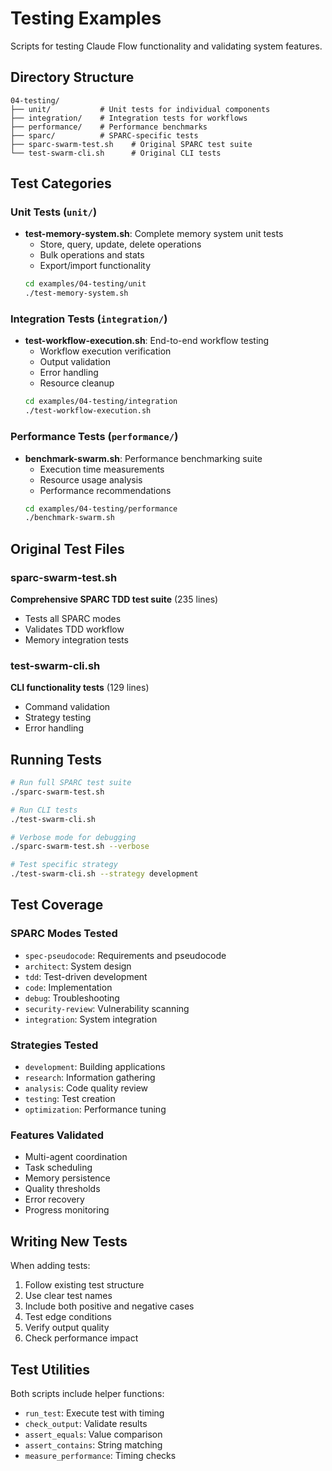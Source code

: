# Testing Examples

Scripts for testing Claude Flow functionality and validating system features.

## Directory Structure

```
04-testing/
├── unit/           # Unit tests for individual components
├── integration/    # Integration tests for workflows
├── performance/    # Performance benchmarks
├── sparc/          # SPARC-specific tests
├── sparc-swarm-test.sh    # Original SPARC test suite
└── test-swarm-cli.sh      # Original CLI tests
```

## Test Categories

### Unit Tests (`unit/`)
- **test-memory-system.sh**: Complete memory system unit tests
  - Store, query, update, delete operations
  - Bulk operations and stats
  - Export/import functionality
  ```bash
  cd examples/04-testing/unit
  ./test-memory-system.sh
  ```

### Integration Tests (`integration/`)
- **test-workflow-execution.sh**: End-to-end workflow testing
  - Workflow execution verification
  - Output validation
  - Error handling
  - Resource cleanup
  ```bash
  cd examples/04-testing/integration
  ./test-workflow-execution.sh
  ```

### Performance Tests (`performance/`)
- **benchmark-swarm.sh**: Performance benchmarking suite
  - Execution time measurements
  - Resource usage analysis
  - Performance recommendations
  ```bash
  cd examples/04-testing/performance
  ./benchmark-swarm.sh
  ```

## Original Test Files

### sparc-swarm-test.sh
**Comprehensive SPARC TDD test suite** (235 lines)
- Tests all SPARC modes
- Validates TDD workflow
- Memory integration tests

### test-swarm-cli.sh
**CLI functionality tests** (129 lines)
- Command validation
- Strategy testing
- Error handling

## Running Tests

```bash
# Run full SPARC test suite
./sparc-swarm-test.sh

# Run CLI tests
./test-swarm-cli.sh

# Verbose mode for debugging
./sparc-swarm-test.sh --verbose

# Test specific strategy
./test-swarm-cli.sh --strategy development
```

## Test Coverage

### SPARC Modes Tested
- `spec-pseudocode`: Requirements and pseudocode
- `architect`: System design
- `tdd`: Test-driven development
- `code`: Implementation
- `debug`: Troubleshooting
- `security-review`: Vulnerability scanning
- `integration`: System integration

### Strategies Tested
- `development`: Building applications
- `research`: Information gathering
- `analysis`: Code quality review
- `testing`: Test creation
- `optimization`: Performance tuning

### Features Validated
- Multi-agent coordination
- Task scheduling
- Memory persistence
- Quality thresholds
- Error recovery
- Progress monitoring

## Writing New Tests

When adding tests:
1. Follow existing test structure
2. Use clear test names
3. Include both positive and negative cases
4. Test edge conditions
5. Verify output quality
6. Check performance impact

## Test Utilities

Both scripts include helper functions:
- `run_test`: Execute test with timing
- `check_output`: Validate results
- `assert_equals`: Value comparison
- `assert_contains`: String matching
- `measure_performance`: Timing checks